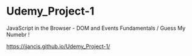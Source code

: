 # Udemy_Project-1
JavaScript in the Browser - DOM and Events Fundamentals / Guess My Numebr ! 


https://jjancis.github.io/Udemy_Project-1/
